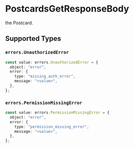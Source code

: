 # PostcardsGetResponseBody

the Postcard.


## Supported Types

### `errors.UnauthorizedError`

```typescript
const value: errors.UnauthorizedError = {
  object: "error",
  error: {
    type: "missing_auth_error",
    message: "<value>",
  },
};
```

### `errors.PermissionMissingError`

```typescript
const value: errors.PermissionMissingError = {
  object: "error",
  error: {
    type: "permission_missing_error",
    message: "<value>",
  },
};
```

